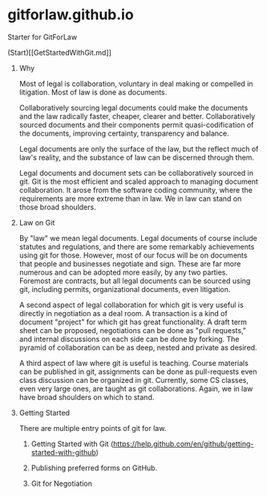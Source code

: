 # gitforlaw.github.io
Starter for GitForLaw

(Start)[[GetStartedWithGit.md]]

1. Why

    Most of legal is collaboration, voluntary in deal making or compelled in litigation. Most of law is done as documents.
    
    Collaboratively sourcing legal documents could make the documents and the law radically faster, cheaper, clearer and better.  Collaboratively sourced documents and their components permit quasi-codification of the documents, improving certainty, transparency and balance.

    Legal documents are only the surface of the law, but the reflect much of law's reality, and the substance of law can be discerned through them.

    Legal documents and document sets can be collaboratively sourced in git. Git is the most efficient and scaled approach to managing document collaboration.  It arose from the software coding community, where the requirements are more extreme than in law.  We in law can stand on those broad shoulders.

1. Law on Git

    By "law" we mean legal documents.  Legal documents of course include statutes and regulations, and there are some remarkably achievements using git for those.  However, most of our focus will be on documents that people and businesses negotiate and sign.  These are far more numerous and can be adopted more easily, by any two parties.  Foremost are contracts, but all legal documents can be sourced using git, including permits, organizational documents, even litigation.

    A second aspect of legal collaboration for which git is very useful is directly in negotiation as a deal room.  A transaction is a kind of document "project" for which git has great functionality.  A draft term sheet can be proposed, negotiations can be done as "pull requests," and internal discussions on each side can be done by forking.  The pyramid of collaboration can be as deep, nested and private as desired.

    A third aspect of law where git is useful is teaching.  Course materials can be published in git, assignments can be done as pull-requests even class discussion can be organized in git.  Currently, some CS classes, even very large ones, are taught as git collaborations.  Again, we in law have broad shoulders on which to stand.

1. Getting Started

    There are multiple entry points of git for law.

    1. Getting Started with Git (https://help.github.com/en/github/getting-started-with-github)
    
    1. Publishing preferred forms on GitHub.
    
    1. Git for Negotiation
    
  
